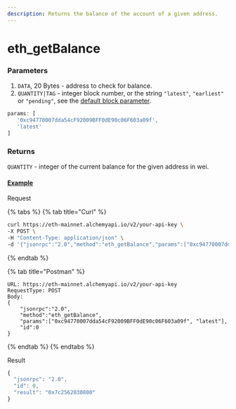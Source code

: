 ```yaml
---
description: Returns the balance of the account of a given address. 
---
```


# eth\_getBalance

### Parameters

1. `DATA`, 20 Bytes - address to check for balance.
2. `QUANTITY|TAG` - integer block number, or the string `"latest"`, `"earliest"` or `"pending"`, see the [default block parameter](https://eth.wiki/json-rpc/API#the-default-block-parameter).

```javascript
params: [
   '0xc94770007dda54cF92009BFF0dE90c06F603a09f',
   'latest'
]
```

### Returns

`QUANTITY` - integer of the current balance for the given address in wei. 

#### [Example](https://composer.alchemyapi.io/?composer_state=%7B%22network%22%3A0%2C%22methodName%22%3A%22eth_getBalance%22%2C%22paramValues%22%3A%5B%220xc94770007dda54cF92009BFF0dE90c06F603a09f%22%2C%22latest%22%5D%7D)

Request

{% tabs %}
{% tab title="Curl" %}
```bash
curl https://eth-mainnet.alchemyapi.io/v2/your-api-key \
-X POST \
-H "Content-Type: application/json" \
-d '{"jsonrpc":"2.0","method":"eth_getBalance","params":["0xc94770007dda54cF92009BFF0dE90c06F603a09f", "latest"],"id":0}'
```
{% endtab %}

{% tab title="Postman" %}
```http
URL: https://eth-mainnet.alchemyapi.io/v2/your-api-key
RequestType: POST
Body: 
{
    "jsonrpc":"2.0",
    "method":"eth_getBalance",
    "params":["0xc94770007dda54cF92009BFF0dE90c06F603a09f", "latest"],
    "id":0
}
```
{% endtab %}
{% endtabs %}

Result

```javascript
{
  "jsonrpc": "2.0",
  "id": 0,
  "result": "0x7c2562030800"
}
```